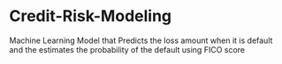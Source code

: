 # Credit-Risk-Modeling
Machine Learning Model that Predicts the loss amount when it is default and the estimates the probability of the default using FICO score
